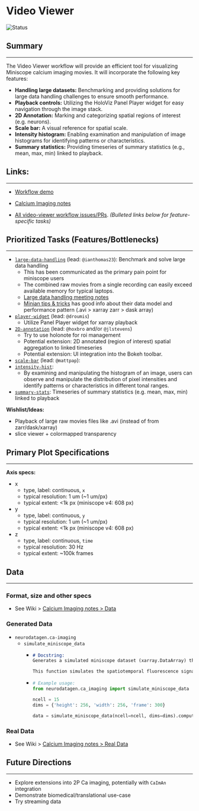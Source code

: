 # Video Viewer

![Status](https://img.shields.io/badge/status-in%20progress-orange)

## Summary
---
The Video Viewer workflow will provide an efficient tool for visualizing Miniscope calcium imaging movies. It will incorporate the following key features:

- **Handling large datasets:** Benchmarking and providing solutions for large data handling challenges to ensure smooth performance.
- **Playback controls:** Utilizing the HoloViz Panel Player widget for easy navigation through the image stack.
- **2D Annotation:** Marking and categorizing spatial regions of interest (e.g. neurons).
- **Scale bar:** A visual reference for spatial scale.
- **Intensity histogram:** Enabling examination and manipulation of image histograms for identifying patterns or characteristics.
- **Summary statistics:** Providing timeseries of summary statistics (e.g., mean, max, min) linked to playback.

## Links:
---
- [Workflow demo](./workflow_video-viewer.ipynb)

- [Calcium Imaging notes](https://github.com/holoviz-topics/neuro/wiki/Calcium-Imaging-notes)

- [All video-viewer workflow issues/PRs](https://github.com/orgs/holoviz-topics/projects/1/views/1?filterQuery=neuro-labels%3A%22*video-viewer*%22). *(Bulleted links below for feature-specific tasks)*

## Prioritized Tasks (Features/Bottlenecks)
---
- [`large-data-handling`](https://github.com/orgs/holoviz-topics/projects/1/views/1?filterQuery=neuro-labels%3A%22*large-data-handling*%22) (lead: `@ianthomas23`): Benchmark and solve large data handling
  - This has been communicated as the primary pain point for miniscope users
  - The combined raw movies from a single recording can easily exceed available memory for typical laptops.
  - [Large data handling meeting notes](https://github.com/holoviz-topics/neuro/wiki/Meeting-Notes#230515-large-data-handling)
  - [Minian tips & tricks](https://minian.readthedocs.io/en/stable/tips/index.html) has
    good info about their data model and performance pattern (.avi > xarray zarr > dask array)
- [`player-widget`](https://github.com/orgs/holoviz-topics/projects/1/views/1?filterQuery=neuro-labels%3A%22*player-widget*%22) (lead: `@droumis`)
  - Utilize Panel Player widget for xarray playback
- [`2D-annotation`](https://github.com/orgs/holoviz-topics/projects/1/views/1?filterQuery=neuro-labels%3A%22*2d-annotation*%22) (lead: `@hoxbro` and/or `@jlstevens`)
  - Try to use holonote for roi management
  - Potential extension: 2D annotated (region of interest) spatial aggregation to linked timeseries
  - Potential extension: UI integration into the Bokeh toolbar.
- [`scale-bar`](https://github.com/orgs/holoviz-topics/projects/1/views/1?filterQuery=neuro-labels%3A%22*scale-bar*%22) (lead: `@mattpap`):
- [`intensity-hist`](https://github.com/orgs/holoviz-topics/projects/1/views/1?filterQuery=neuro-labels%3A%22*intensity-hist*%22):
  - By examining and manipulating the histogram of an image, users can observe and manipulate the distribution of pixel intensities and identify patterns or characteristics in different tonal ranges.
- [`summary-stats`](https://github.com/orgs/holoviz-topics/projects/1/views/1?filterQuery=neuro-labels%3A%22*summary-stats*%22): Timeseries of summary statistics (e.g. mean, max, min) linked to playback

**Wishlist/Ideas:**
- Playback of large raw movies files like .avi (instead of from zarr/dask/xarray)
- slice viewer + colormapped transparency

## Primary Plot Specifications
---

**Axis specs:**

- x
  - type, label: continuous, `x`
  - typical resolution: 1 um (~1 um/px)
  - typical extent: <1k px (miniscope v4: 608 px)
- y
  - type, label: continuous, `y` 
  - typical resolution: 1 um (~1 um/px)
  - typical extent: <1k px (miniscope v4: 608 px)
- z
  - type, label: continuous, `time`
  - typical resolution: 30 Hz
  - typical extent: ~100k frames

## Data
---

### Format, size and other specs

- See Wiki > [Calcium Imaging notes > Data](https://github.com/holoviz-topics/neuro/wiki/Calcium-Imaging-notes#data)

### Generated Data
- `neurodatagen.ca-imaging`
  - `simulate_miniscope_data`
    - ```markdown
      # Docstring:
      Generates a simulated miniscope dataset (xarray.DataArray) that mimics the key properties of real miniscope data.

      This function simulates the spatiotemporal fluorescence signals of neurons and background components by generating and then combining spatial footprints (Gaussian) and temporal traces (exponential) using user-defined parameters. It then adds spatial shifts to simulate motion artifacts, injects Gaussian noise, applies a linear transformation to adjust the signal and noise levels, and clips pixel values to an 8-bit range.
      ```
    -   ```python
        # Example usage:
        from neurodatagen.ca_imaging import simulate_miniscope_data

        ncell = 15
        dims = {'height': 256, 'width': 256, 'frame': 300}

        data = simulate_miniscope_data(ncell=ncell, dims=dims).compute()
        ```

### Real Data
- See Wiki > [Calcium Imaging notes > Real Data](https://github.com/holoviz-topics/neuro/wiki/Calcium-Imaging-notes#listssources-of-real-data)

## Future Directions
---
- Explore extensions into 2P Ca imaging, potentially with `CaImAn` integration
- Demonstrate biomedical/translational use-case
- Try streaming data